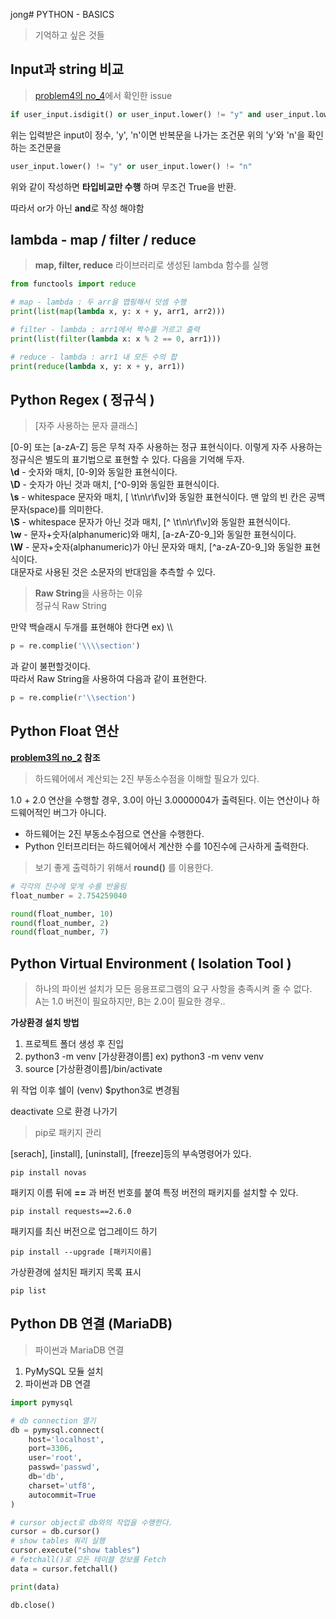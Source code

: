jong# PYTHON - BASICS

> 기억하고 싶은 것들

## Input과 string 비교
> [problem4의 no_4](https://github.com/luckycontrol/python-basics/blob/master/problem3/no_4.py)에서 확인한 issue
```python
if user_input.isdigit() or user_input.lower() != "y" and user_input.lower() != "n":
```
위는 입력받은 input이 정수, 'y', 'n'이면 반복문을 나가는 조건문
위의 'y'와 'n'을 확인하는 조건문을  
```python
user_input.lower() != "y" or user_input.lower() != "n"
```
위와 같이 작성하면 **타입비교만 수행** 하며 무조건 True을 반환.

따라서 or가 아닌 **and**로 작성 해야함

## lambda - map / filter / reduce
> **map, filter, reduce** 라이브러리로 생성된 lambda 함수를 실행

```python
from functools import reduce

# map - lambda : 두 arr을 맵핑해서 덧셈 수행
print(list(map(lambda x, y: x + y, arr1, arr2)))

# filter - lambda : arr1에서 짝수를 거르고 출력
print(list(filter(lambda x: x % 2 == 0, arr1)))

# reduce - lambda : arr1 내 모든 수의 합 
print(reduce(lambda x, y: x + y, arr1))
```

## Python Regex ( 정규식 )
> [자주 사용하는 문자 클래스]  

[0-9] 또는 [a-zA-Z] 등은 무척 자주 사용하는 정규 표현식이다. 이렇게 자주 사용하는 정규식은 별도의 표기법으로 표현할 수 있다. 다음을 기억해 두자.  
**\d** - 숫자와 매치, [0-9]와 동일한 표현식이다.  
**\D** - 숫자가 아닌 것과 매치, [^0-9]와 동일한 표현식이다.  
**\s** - whitespace 문자와 매치, [ \t\n\r\f\v]와 동일한 표현식이다. 맨 앞의 빈 칸은 공백문자(space)를 의미한다.  
**\S** - whitespace 문자가 아닌 것과 매치, [^ \t\n\r\f\v]와 동일한 표현식이다.  
**\w** - 문자+숫자(alphanumeric)와 매치, [a-zA-Z0-9_]와 동일한 표현식이다.  
**\W** - 문자+숫자(alphanumeric)가 아닌 문자와 매치, [^a-zA-Z0-9_]와 동일한 표현식이다.  
대문자로 사용된 것은 소문자의 반대임을 추측할 수 있다.  


> **Raw String**을 사용하는 이유  
정규식 Raw String

만약 백슬래시 두개를 표현해야 한다면 ex) \\\
```python
p = re.complie('\\\\section') 
```  
과 같이 불편할것이다.  
따라서 Raw String을 사용하여 다음과 같이 표현한다.
```python
p = re.complie(r'\\section')
```  

## Python Float 연산
**[problem3의 no_2](https://github.com/luckycontrol/python-basics/blob/master/problem3/no_2.py) 참조**
> 하드웨어에서 계산되는 2진 부동소수점을 이해할 필요가 있다.

1.0 + 2.0 연산을 수행할 경우, 3.0이 아닌 3.0000004가 출력된다.
이는 연산이나 하드웨어적인 버그가 아니다. 
- 하드웨어는 2진 부동소수점으로 연산을 수행한다.
- Python 인터프리터는 하드웨어에서 계산한 수를 10진수에 근사하게 출력한다.

> 보기 좋게 출력하기 위해서 **round()** 를 이용한다.
```python
# 각각의 진수에 맞게 수를 반올림
float_number = 2.754259040

round(float_number, 10)
round(float_number, 2)
round(float_number, 7)

``` 

## Python Virtual Environment ( Isolation Tool )
> 하나의 파이썬 설치가 모든 응용프로그램의 요구 사항을 충족시켜 줄 수 없다.  
>A는 1.0 버전이 필요하지만, B는 2.0이 필요한 경우..

**가상환경 설치 방법**
1. 프로젝트 폴더 생성 후 진입
2. python3 -m venv [가상환경이름] ex) python3 -m venv venv
3. source [가상환경이름]/bin/activate  
  
위 작업 이후 쉘이 (venv) $python3로 변경됨  
  
deactivate 으로 환경 나가기

> pip로 패키지 관리  

[serach], [install], [uninstall], [freeze]등의 부속명령어가 있다.  
```commandline
pip install novas
```  
패키지 이름 뒤에 **==** 과 버전 번호를 붙여 특정 버전의 패키지를 설치할 수 있다.
```commandline
pip install requests==2.6.0
```  
패키지를 최신 버전으로 업그레이드 하기
```commandline
pip install --upgrade [패키지이름]
```
가상환경에 설치된 패키지 목록 표시
```commandline
pip list
```

## Python DB 연결 (MariaDB)
> 파이썬과 MariaDB 연결

1. PyMySQL 모듈 설치
2. 파이썬과 DB 연결  
```python
import pymysql

# db connection 열기
db = pymysql.connect(
    host='localhost',
    port=3306,
    user='root',
    passwd='passwd',
    db='db',
    charset='utf8',
    autocommit=True
)

# cursor object로 db와의 작업을 수행한다.
cursor = db.cursor()
# show tables 쿼리 실행
cursor.execute("show tables")
# fetchall()로 모든 테이블 정보를 Fetch
data = cursor.fetchall()

print(data)

db.close()
```